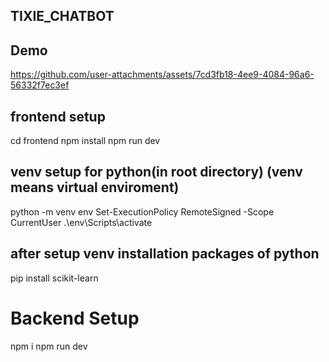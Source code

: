 ## TIXIE_CHATBOT

## Demo
https://github.com/user-attachments/assets/7cd3fb18-4ee9-4084-96a6-56332f7ec3ef


## frontend setup
cd frontend
npm install
npm run dev



## venv setup for python(in root directory)   (venv means virtual enviroment)
python -m venv env
Set-ExecutionPolicy RemoteSigned -Scope CurrentUser
.\env\Scripts\activate
## after setup venv installation packages of python
pip install scikit-learn
<!-- pip install numpy
pip install joblib -->



# Backend Setup
npm i
npm run dev
